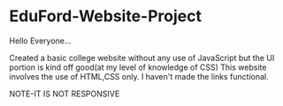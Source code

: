 # EduFord-Website-Project

Hello Everyone...

Created a basic college website without any use of JavaScript but the UI portion is kind off good(at my level of knowledge of CSS)
This website involves the use of HTML,CSS only.
I haven't made the links functional.



NOTE-IT IS NOT RESPONSIVE
